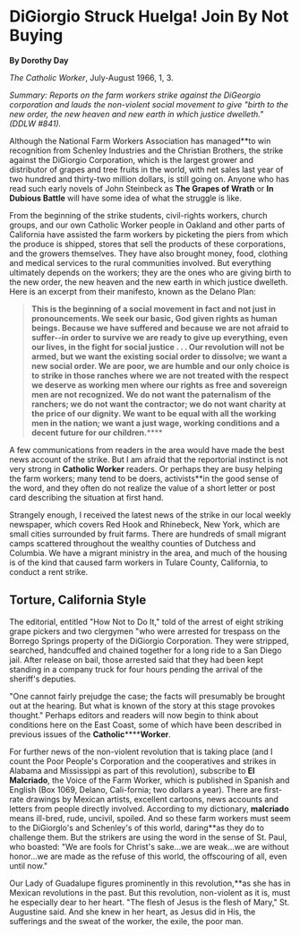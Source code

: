 DiGiorgio Struck Huelga! Join By Not Buying
===========================================

**By Dorothy Day**

*The Catholic Worker*, July-August 1966, 1, 3.

*Summary: Reports on the farm workers strike against the DiGeorgio
corporation and lauds the non-violent social movement to give "birth to
the new order, the new heaven and new earth in which justice dwelleth."
(DDLW \#841).*

Although the National Farm Workers Association has managed**to win
recognition from Schenley Industries and the Christian Brothers, the
strike against the DiGiorgio Corporation, which is the largest grower
and distributor of grapes and tree fruits in the world, with net sales
last year of two hundred and thirty-two million dollars, is still going
on. Anyone who has read such early novels of John Steinbeck as **The
Grapes of Wrath** or **In Dubious Battle** will have some idea of what
the struggle is like.

From the beginning of the strike students, civil-rights workers, church
groups, and our own Catholic Worker people in Oakland and other parts of
California have assisted the farm workers by picketing the piers from
which the produce is shipped, stores that sell the products of these
corporations, and the growers themselves. They have also brought money,
food, clothing and medical services to the rural communities involved.
But everything ultimately depends on the workers; they are the ones who
are giving birth to the new order, the new heaven and the new earth in
which justice dwelleth. Here is an excerpt from their manifesto, known
as the Delano Plan:

> **This is the beginning of a social movement in fact and not just in
> pronouncements. We seek our basic, God given rights as human beings.
> Because we have suffered and because we are not afraid to suffer--in
> order to survive we are ready to give up everything, even our lives,
> in the fight for social justice . . . Our revolution will not be
> armed, but we want the existing social order to dissolve; we want a
> new social order. We are poor, we are humble and our only choice is to
> strike in those ranches where we are not treated with the respect we
> deserve as working men where our rights as free and sovereign men are
> not recognized. We do not want the paternalism of the ranchers; we do
> not want the contractor; we do not want charity at the price of our
> dignity. We want to be equal with all the working men in the nation;
> we want a just wage, working conditions and a decent future for our
> children.******

A few communications from readers in the area would have made the best
news account of the strike. But I am afraid that the reportorial
instinct is not very strong in **Catholic Worker** readers. Or perhaps
they are busy helping the farm workers; many tend to be doers,
activists**in the good sense of the word, and they often do not realize
the value of a short letter or post card describing the situation at
first hand.

Strangely enough, I received the latest news of the strike in our local
weekly newspaper, which covers Red Hook and Rhinebeck, New York, which
are small cities surrounded by fruit farms. There are hundreds of small
migrant camps scattered throughout the wealthy counties of Dutchess and
Columbia. We have a migrant ministry in the area, and much of the
housing is of the kind that caused farm workers in Tulare County,
California, to conduct a rent strike.

Torture, California Style
-------------------------

The editorial, entitled "How Not to Do It," told of the arrest of eight
striking grape pickers and two clergymen "who were arrested for trespass
on the Borrego Springs property of the DiGiorgio Corporation. They were
stripped, searched, handcuffed and chained together for a long ride to a
San Diego jail. After release on bail, those arrested said that they had
been kept standing in a company truck for four hours pending the arrival
of the sheriff's deputies.

"One cannot fairly prejudge the case; the facts will presumably be
brought out at the hearing. But what is known of the story at this stage
provokes thought." Perhaps editors and readers will now begin to think
about conditions here on the East Coast, some of which have been
described in previous issues of the **Catholic********Worker**.

For further news of the non-violent revolution that is taking place (and
I count the Poor People's Corporation and the cooperatives and strikes
in Alabama and Mississippi as part of this revolution), subscribe to
**El Malcriado**, the Voice of the Farm Worker, which is published in
Spanish and English (Box 1069, Delano, Cali-fornia; two dollars a year).
There are first-rate drawings by Mexican artists, excellent cartoons,
news accounts and letters from people directly involved. According to my
dictionary, **malcriado** means ill-bred, rude, uncivil, spoiled. And so
these farm workers must seem to the DiGiorglo's and Schenley's of this
world, daring**as they do to challenge them. But the strikers are using
the word in the sense of St. Paul, who boasted: "We are fools for
Christ's sake…we are weak…we are without honor…we are made as the refuse
of this world, the offscouring of all, even until now."

Our Lady of Guadalupe figures prominently in this revolution,**as she
has in Mexican revolutions in the past. But this revolution, non-violent
as it is, must he especially dear to her heart. "The flesh of Jesus is
the flesh of Mary," St. Augustine said. And she knew in her heart, as
Jesus did in His, the sufferings and the sweat of the worker, the exile,
the poor man.
